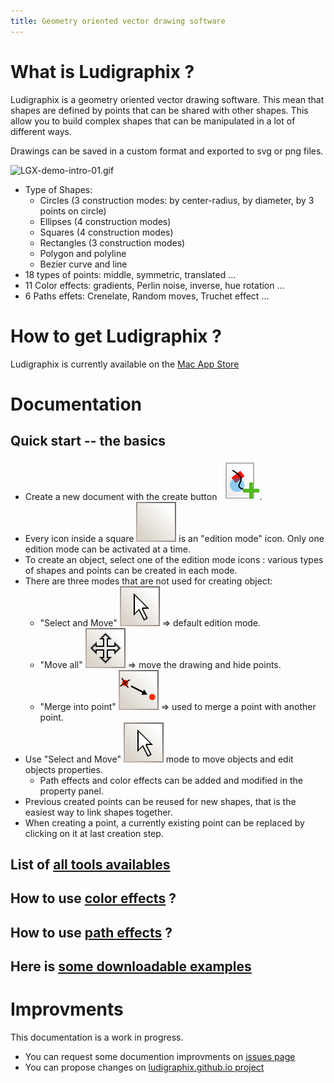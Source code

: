 ```yaml
---
title: Geometry oriented vector drawing software
---
```


# What is Ludigraphix ?

Ludigraphix is a geometry oriented vector drawing software. This mean that shapes are defined by points that can be shared with other shapes. This allow you to build complex shapes that can be manipulated in a lot of different ways.

Drawings can be saved in a custom format and exported to svg or png files.

![LGX-demo-intro-01.gif](https://i.imgur.com/dWxK4p1.gif)

* Type of Shapes:
  - Circles (3 construction modes: by center-radius, by diameter, by 3 points on circle)
  - Ellipses (4 construction modes)
  - Squares (4 construction modes)
  - Rectangles (3 construction modes)
  - Polygon and polyline
  - Bezier curve and line
* 18 types of points: middle, symmetric, translated ...
* 11 Color effects: gradients, Perlin noise, inverse, hue rotation ...
* 6 Paths effets: Crenelate, Random moves, Truchet effect ...


# How to get Ludigraphix ?

Ludigraphix is currently available on the [Mac App Store](https://itunes.apple.com/fr/app/ludigraphix/id1376937727)

# Documentation

## Quick start -- the basics

* Create a new document with the create button <img src="./icons/FileCreateDrawing@2x.png" class="icon">.
* Every icon inside a square <img src="./icons/EmptySquare@2x.png" class="icon"> is an "edition mode" icon. Only one edition mode can be activated at a time.
* To create an object, select one of the edition mode icons : various types of shapes and points can be created in each mode.
* There are three modes that are not used for creating object: 
  - "Select and Move" <img src="./icons/SelectAndMove@2x.png" class="icon"> &rArr; default edition mode.
  - "Move all" <img src="./icons/MoveAll@2x.png" class="icon"> &rArr; move the drawing and hide points.
  - "Merge into point" <img src="./icons/MergeIntoPoint@2x.png" class="icon"> &rArr; used to merge a point with another point.
* Use "Select and Move" <img src="./icons/SelectAndMove@2x.png" class="icon"> mode to move objects and edit objects properties.
  - Path effects and color effects can be added and modified in the property panel.
* Previous created points can be reused for new shapes, that is the easiest way to link shapes together.
* When creating a point, a currently existing point can be replaced by clicking on it at last creation step.

## List of [all tools availables](tools)

## How to use [color effects](color-effects) ?

## How to use [path effects](path-effects) ?

## Here is [some downloadable examples](examples)

# Improvments
This documentation is a work in progress.
  - You can request some documention improvments on [issues page](https://github.com/Ludigraphix/ludigraphix.github.io/issues)
  - You can propose changes on [ludigraphix.github.io project](https://github.com/Ludigraphix/ludigraphix.github.io)

